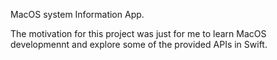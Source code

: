 MacOS system Information App.

The motivation for this project was just for me to learn MacOS developmennt and explore some of the provided APIs in Swift.


